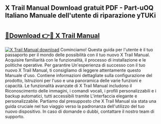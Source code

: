 ## X Trail Manual Download gratuit PDF - Part-uOQ Italiano Manuale dell'utente di riparazione yTUKi

# <h2><a href="http://dffmcdp.blite.top/?on=X+Trail+Manual">🔗Download 👉🔴 X Trail Manual</a></h2>

[![X Trail Manual download](https://i.imgur.com/lujVjoI.png)](http://dffmcdp.blite.top/?on=X+Trail+Manual)
Cominciamo! Questa guida per l'utente è il tuo passaporto per il mondo delle possibilità con il tuo nuovo X Trail Manual. Acquisire familiarità con le funzionalità, il processo di installazione e le politiche operative. Per garantire Un'esperienza di successo con il tuo nuovo X Trail Manual, ti consigliamo di leggere attentamente questo Manuale d'uso. Contiene informazioni dettagliate sulla configurazione del prodotto, Istruzioni per l'uso e una panoramica delle varie funzioni e capacità. Le funzionalità avanzate di X Trail Manual includono il Riconoscimento delle immagini, i comandi vocali, i profili personalizzabili e i backup automatici, tutti accessibili tramite L'interfaccia elegante e personalizzabile. Partiamo dal presupposto che X Trail Manual sia stata una guida cruciale nel tuo viaggio verso la padronanza dell'utilizzo del tuo nuovo dispositivo. In caso di domande o dubbi, contattare il nostro team di supporto.
